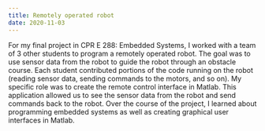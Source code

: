 ```yaml
---
title: Remotely operated robot
date: 2020-11-03
---
```


For my final project in CPR E 288: Embedded Systems, I worked with a team of 3 other students to program a remotely operated robot. The goal was to use sensor data from the robot to guide the robot through an obstacle course. Each student contributed portions of the code running on the robot (reading sensor data, sending commands to the motors, and so on). My specific role was to create the remote control interface in Matlab. This application allowed us to see the sensor data from the robot and send commands back to the robot. Over the course of the project, I learned about programming embedded systems as well as creating graphical user interfaces in Matlab.
